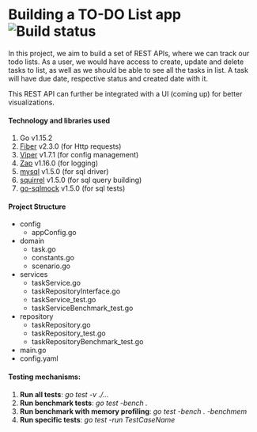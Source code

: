# Building a TO-DO List app ![Build status](https://github.com/rRupeshRanjan/my-todo-app/actions/workflows/go.yml/badge.svg)

In this project, we aim to build a set of REST APIs, where we can track our todo lists. As a user, we would have access to create,
update and delete tasks to list, as well as we should be able to see all the tasks in list. A task will have due
date, respective status and created date with it.

This REST API can further be integrated with a UI (coming up) for better visualizations.

#### Technology and libraries used
1. Go v1.15.2
2. [Fiber](https://github.com/gofiber/fiber/v2) v2.3.0 (for Http requests)
3. [Viper](https://github.com/spf13/viper) v1.7.1 (for config management)
4. [Zap](https://go.uber.org/zap) v1.16.0 (for logging)
5. [mysql](https://github.com/go-sql-driver/mysql) v1.5.0 (for sql driver)
6. [squirrel](https://github.com/Masterminds/squirrel) v1.5.0 (for sql query building)
7. [go-sqlmock](https://github.com/DATA-DOG/go-sqlmock) v1.5.0 (for sql tests)

#### Project Structure
- config
    - appConfig.go
- domain
    - task.go
    - constants.go
    - scenario.go
- services
    - taskService.go
    - taskRepositoryInterface.go
    - taskService_test.go
    - taskServiceBenchmark_test.go
- repository
    - taskRepository.go
    - taskRepository_test.go
    - taskRepositoryBenchmark_test.go
- main.go
- config.yaml

#### Testing mechanisms:
1. **Run all tests**: _go test -v ./..._
2. **Run benchmark tests**: _go test -bench ._
3. **Run benchmark with memory profiling**: _go test -bench . -benchmem_
4. **Run specific tests**: _go test -run TestCaseName_
